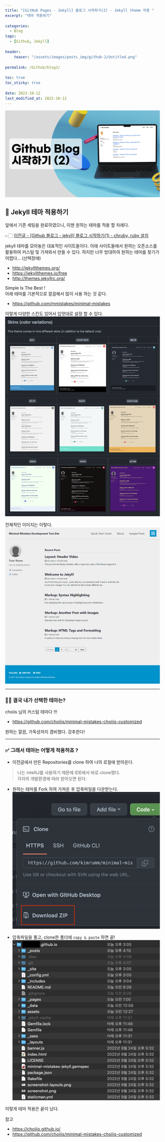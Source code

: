 ```yaml
---
title: "[GitHub Pages - Jekyll] 블로그 시작하기(2) - Jekyll theme 적용 "
excerpt: "테마 적용하기"

categories:
  - Blog
tags:
  - [Github, Jekyll]

header:
    teaser: "/assets/images/posts_img/github-2/Untitled.png"

permalink: /Github/blog2/

toc: true
toc_sticky: true

date: 2022-10-12
last_modified_at: 2022-10-12
---
```


![](/assets/images/posts_img/github-2/Untitled.png)

## 📍 Jekyll 테마 적용하기
앞에서 기존 세팅을 완료하였으니, 이젠 원하는 테마를 적용 할 차례다.

👉🏻 [이전글 - [Github 블로그 - jekyll] 블로그 시작하기(1) - chruby, ruby 설치](https://kimrumm.github.io/Github/first/)

jekyll 테마를 모아놓은 대표적인 사이트들이다.
아래 사이트들에서 원하는 오픈소스를 활용하여 커스텀 및 가져와서 만들 수 있다.
하지만 너무 방대하여 원하는 테마를 찾기가 어렵다... (선택장애)
- <http://jekyllthemes.org/>
- <https://jekyllthemes.io/free>
- <http://themes.jekyllrc.org/>

Simple Is The Best !   
아래 테마를 기본적으로 깔끔해서 많이 사용 하는 것 같다.
- <https://github.com/mmistakes/minimal-mistakes>

이렇게 다양한 스킨도 있어서 입맛대로 설정 할 수 있다. 
![](/assets/images/posts_img/github-2/스크린샷%202022-10-12%20오후%203.47.02.png)

전체적인 이미지는 이렇다.
![](/assets/images/posts_img/github-2/air-skin-archive-large.png)

---
### 👍🏻 결국 내가 선택한 테마는?
choiis 님의 커스텀 테마다 !!! 
- <https://github.com/choiiis/minimal-mistakes-choiiis-customized>

원하는 깔끔, 가독성까지 겸비했다. 강추한다!

---
### ✅ 그래서 테마는 어떻게 적용하죠 ?
- 이전글에서 만든 Repositories를 clone 하여 나의 로컬에 받아온다.
>나는 intelliJ를 사용하기 때문에 IDE에서 바로 clone했다.  
> 각자의 개발환경에 따라 받아오면 된다.
> 

- 원하는 테마를 Fork 하여 가져온 후 압축파일을 다운받는다.
![](/assets/images/posts_img/github-2/스크린샷%202022-10-12%20오후%204.05.30.png)

- 압축파일을 풀고, clone한 폴더에 `copy & paste` 하면 끝! 
![](/assets/images/posts_img/github-2/스크린샷%202022-10-12%20오후%204.10.55.png)

이렇게 테마 적용은 끝이 났다. 

참고
- <https://choiiis.github.io/>
- <https://github.com/choiiis/minimal-mistakes-choiiis-customized>

